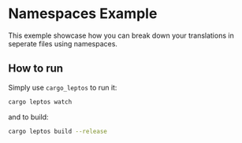 # Namespaces Example

This exemple showcase how you can break down your translations in seperate files using namespaces.

## How to run

Simply use `cargo_leptos` to run it:

```sh
cargo leptos watch
```

and to build:

```sh
cargo leptos build --release
```
